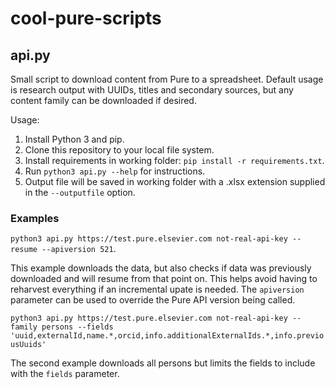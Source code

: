# cool-pure-scripts

## api.py
Small script to download content from Pure to a spreadsheet. Default usage is research output with UUIDs, titles and secondary sources, but any content family can be downloaded if desired.

Usage: 

1. Install Python 3 and pip.
2. Clone this repository to your local file system.
3. Install requirements in working folder: `pip install -r requirements.txt`.
4. Run `python3 api.py --help` for instructions.
5. Output file will be saved in working folder with a .xlsx extension supplied in the `--outputfile` option.

### Examples

`python3 api.py https://test.pure.elsevier.com not-real-api-key --resume --apiversion 521`.

This example downloads the data, but also checks if data was previously downloaded and will resume from that point on. This helps avoid having to reharvest everything if an incremental upate is needed. The `apiversion` parameter can be used to override the Pure API version being called.

`python3 api.py https://test.pure.elsevier.com not-real-api-key --family persons --fields 'uuid,externalId,name.*,orcid,info.additionalExternalIds.*,info.previousUuids'`

The second example downloads all persons but limits the fields to include with the `fields` parameter.
